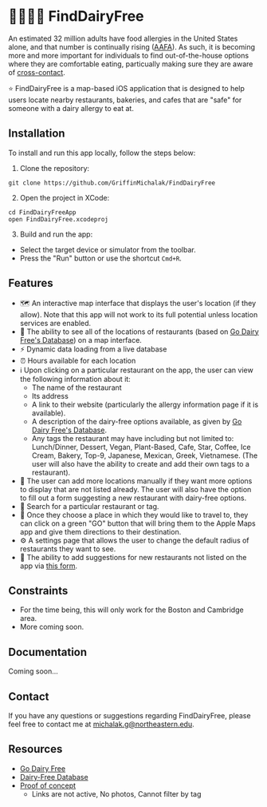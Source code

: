 # 📍🐄🙅‍♂️ FindDairyFree

An estimated 32 million adults have food allergies in the United States alone, and that number is continually rising ([AAFA](https://aafa.org/allergies/types-of-allergies/food-allergies/)). As such, it is becoming more and more important for individuals to 
find out-of-the-house options where they are comfortable eating, particually making sure they are aware of [cross-contact](https://www.ncbi.nlm.nih.gov/pmc/articles/PMC6324195/). 

⭐️ FindDairyFree is a map-based iOS application that is designed to help users locate nearby
restaurants, bakeries, and cafes that are "safe" for someone with a dairy allergy to eat at.

## Installation
To install and run this app locally, follow the steps below:

1. Clone the repository: 

```
git clone https://github.com/GriffinMichalak/FindDairyFree
```

2. Open the project in XCode:

```
cd FindDairyFreeApp
open FindDairyFree.xcodeproj
```

3. Build and run the app:
* Select the target device or simulator from the toolbar.
* Press the "Run" button or use the shortcut `Cmd+R`.

## Features
* 🗺️ An interactive map interface that displays the user's location (if they allow). Note that this app will not work to its full potential unless location services are enabled. 
* 📍 The ability to see all of the locations of restaurants (based on [Go Dairy Free's Database](https://www.godairyfree.org/dining-out/massachusetts-dairy-free-restaurants)) on a map interface. 
* ⚡️ Dynamic data loading from a live database
* ⏰ Hours available for each location
* ℹ️ Upon clicking on a particular restaurant on the app, the user can view the following information about it:
  *   The name of the restaurant
  *   Its address
  *   A link to their website (particularly the allergy information page if it is available).
  *   A description of the dairy-free options available, as given by [Go Dairy Free's Database](https://www.godairyfree.org/dining-out/massachusetts-dairy-free-restaurants). 
  *   Any tags the restaurant may have including but not limited to: Lunch/Dinner, Dessert, Vegan, Plant-Based, Cafe, Star, Coffee, Ice Cream, Bakery, Top-9, Japanese, Mexican, Greek, Vietnamese. (The user will also have the ability to create and add their own tags to a restaurant).  
* 📍 The user can add more locations manually if they want more options to display that are not listed already. The user will also have the option to fill out a form suggesting a new restaurant with dairy-free options.
* 🔎 Search for a particular restaurant or tag.
* 🚶 Once they choose a place in which they would like to travel to, they can click on a green "GO" button that will bring them to the Apple Maps app and give them directions to their destination. 
* ⚙️ A settings page that allows the user to change the default radius of restaurants they want to see. 
* 📝 The ability to add suggestions for new restaurants not listed on the app via [this form](https://forms.gle/ANr687gyHsKiG8WH6).

## Constraints 
* For the time being, this will only work for the Boston and Cambridge area. 
* More coming soon. 

## Documentation
Coming soon...

## Contact
If you have any questions or suggestions regarding FindDairyFree, please feel free to contact me at michalak.g@northeastern.edu.

## Resources
* [Go Dairy Free](https://www.godairyfree.org/dining-out/massachusetts-dairy-free-restaurants)
* [Dairy-Free Database](https://docs.google.com/spreadsheets/d/1vquABTsStPYlnAoUd3v8wYRGziONnKeIpgHt5pkgf3g/edit#gid=0)
* [Proof of concept](https://www.google.com/maps/d/u/0/edit?mid=1tUeAencjJkK68huPsJLdf7cAsES5b-U&usp=sharing)
  * Links are not active, No photos, Cannot filter by tag
